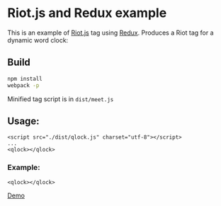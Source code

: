 # Riot.js and Redux example

This is an example of [Riot.js](http://riotjs.com) tag using [Redux](https://github.com/reactjs/redux).
Produces a Riot tag for a dynamic word clock:


## Build

```bash
npm install
webpack -p
```

Minified tag script is in `dist/meet.js`

## Usage:
    <script src="./dist/qlock.js" charset="utf-8"></script>
    ...
    <qlock></qlock>

### Example:

    <qlock></qlock>


[Demo](https://bestguy.github.io/riotjs-redux-example/)
